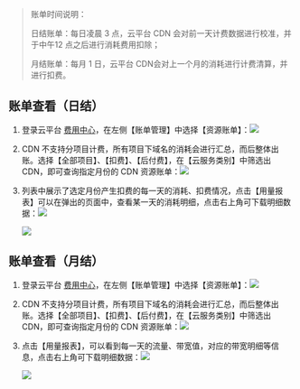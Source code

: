> 账单时间说明：
>
> 日结账单：每日凌晨 3 点，云平台 CDN 会对前一天计费数据进行校准，并于中午12 点之后进行消耗费用扣除；
>
> 月结账单：每月 1 日，云平台 CDN会对上一个月的消耗进行计费清算，并进行扣费。

## 账单查看（日结）

1. 登录云平台 [费用中心](http://console.tce.fsphere.cn/account)，在左侧【账单管理】中选择【资源账单】：![](https://mc.qcloudimg.com/static/img/1be2cf1a9d11aaf425e792eb70527f50/bill-1.png)

2. CDN 不支持分项目计费，所有项目下域名的消耗会进行汇总，而后整体出账。选择【全部项目】、【扣费】、【后付费】，在【云服务类别】中筛选出 CDN，即可查询指定月份的 CDN 资源账单：![](https://mc.qcloudimg.com/static/img/3ac7f69c71128809c2e3604c6e9f2f91/bill-2.png)

3. 列表中展示了选定月份产生扣费的每一天的消耗、扣费情况，点击【用量报表】可以在弹出的页面中，查看某一天的消耗明细，点击右上角可下载明细数据：![](https://mc.qcloudimg.com/static/img/2737630712a773ac127115d458d7aab5/bill-5.png)

   ![](https://mc.qcloudimg.com/static/img/f55862adec956c182b79f40d0bd44580/bill-6.png)


## 账单查看（月结）

1. 登录云平台 [费用中心](http://console.tce.fsphere.cn/account)，在左侧【账单管理】中选择【资源账单】：![](https://mc.qcloudimg.com/static/img/1be2cf1a9d11aaf425e792eb70527f50/bill-1.png)

2. CDN 不支持分项目计费，所有项目下域名的消耗会进行汇总，而后整体出账。选择【全部项目】、【扣费】、【后付费】，在【云服务类别】中筛选出 CDN，即可查询指定月份的 CDN 资源账单：![](https://mc.qcloudimg.com/static/img/3ac7f69c71128809c2e3604c6e9f2f91/bill-2.png)

3. 点击【用量报表】，可以看到每一天的流量、带宽值，对应的带宽明细等信息，点击右上角可下载明细数据：![](https://mc.qcloudimg.com/static/img/e1e529c4e8aa5f48dee1dea9f66c3272/bill-3.png)

   ![](https://mc.qcloudimg.com/static/img/bc74dde9afdd6cf340bb01bd14029eff/bill-4.png)



